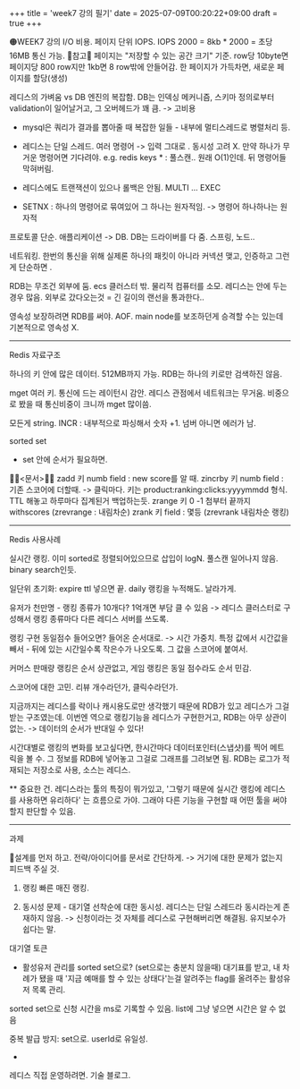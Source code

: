 +++
title = 'week7 강의 필기'
date = 2025-07-09T00:20:22+09:00
draft = true
+++

🟠WEEK7 강의
I/O 비용.
페이지 단위 IOPS. 
IOPS 2000 = 8kb * 2000 = 초당 16MB 통신 가능.
🥬참고🥬 페이지는 "저장할 수 있는 공간 크기" 기준. row당 10byte면 페이지당 800 row지만 1kb면 8 row밖에 안들어감.
한 페이지가 가득차면, 새로운 페이지를 할당(생성)

레디스의 가벼움 vs DB 엔진의 복잡함.
DB는 인덱싱 메커니즘, 스키마 정의로부터 validation이 일어날거고, 그 오버헤드가 꽤 큼. -> 고비용

- mysql은 쿼리가 결과를 뽑아줄 때 복잡한 일들 - 내부에 멀티스레드로 병렬처리 등. 
- 레디스는 단일 스레드. 여러 명령어 -> 입력 그대로 . 동시성 고려 X.
만약 하나가 무거운 명령어면 기다려야. 
e.g. redis keys * : 풀스캔.. 원래 O(1)인데. 뒤 명령어들 막혀버림. 

- 레디스에도 트랜잭션이 있으나 롤백은 안됨.
MULTI ... EXEC 
- SETNX : 하나의 명령어로 묶여있어 그 하나는 원자적임.
-> 명령어 하나하나는 원자적

프로토콜 단순.
애플리케이션 -> DB.
DB는 드라이버를 다 줌. 스프링, 노드..

네트워킹.
한번의 통신을 위해 실제론 하나의 패킷이 아니라
커넥션 맺고, 인증하고 그런게 단순하면 . 

RDB는 무조건 외부에 둠. ecs 클러스터 밖. 물리적 컴퓨터를 소모.
레디스는 안에 두는 경우 많음. 
외부로 갔다오는것 = 긴 길이의 랜선을 통과한다.. 

영속성 보장하려면 RDB를 써야. 
AOF. main node를 보조하던게 승격할 수는 있는데
기본적으로 영속성 X.

---
Redis 자료구조

하나의 키 안에 많은 데이터. 512MB까지 가능.
RDB는 하나의 키로만 검색하진 않음.

mget 여러 키. 통신에 드는 레이턴시 감안. 
레디스 관점에서 네트워크는 무거움. 비중으로 봤을 때 통신비중이 크니까
mget 많이씀.

모든게 string.
INCR : 내부적으로 파싱해서 숫자 +1.
넘버 아니면 에러가 남.

sorted set
- set 안에 순서가 필요하면. 

🥬🥬<문서>🥬🥬
zadd 키 numb field : new score를 알 때.
zincrby 키 numb field : 기존 스코어에 더할때. 
-> 클릭마다. 키는 product:ranking:clicks:yyyymmdd 형식. TTL 해놓고 하루마다 집계된거 백업하는듯. 
zrange 키 0 -1 첨부터 끝까지 withscores (zrevrange : 내림차순)
zrank 키 field : 몇등 (zrevrank 내림차순 랭킹)

---
Redis 사용사례

실시간 랭킹. 
이미 sorted로 정렬되어있으므로 삽입이 logN. 풀스캔 일어나지 않음.
binary search인듯.

일단위 초기화: expire ttl 넣으면 끝.
daily 랭킹을 누적해도. 날라가게.

유저가 천만명 - 랭킹 종류가 10개다? 1억개면 부담 클 수 있음
-> 레디스 클러스터로 구성해서
랭킹 종류마다 다른 레디스 서버를 쓰도록. 

랭킹 구현
동일점수 들어오면? 
들어온 순서대로.
-> 시간 가중치. 
특정 값에서 시간값을 빼서 - 뒤에 있는 시간일수록 작은수가 나오도록.
그 값을 스코어에 붙여서. 

커머스 판매량 랭킹은 순서 상관없고,
게임 랭킹은 동일 점수라도 순서 민감.

스코어에 대한 고민. 리뷰 개수라던가, 클릭수라던가.

지금까지는 레디스를 락이나 캐시용도로만 생각했기 때문에
RDB가 있고 레디스가 그걸 받는 구조였는데.
이번엔 역으로 랭킹기능을 레디스가 구현한거고, RDB는 아무 상관이 없는.
-> 데이터의 순서가 반대일 수 있다!

시간대별로 랭킹의 변화를 보고싶다면,
한시간마다 데이터포인터(스냅샷)를 찍어 메트릭을 볼 수. 
그 정보를 RDB에 넣어놓고 그걸로 그래프를 그려보면 됨.
RDB는 로그가 적재되는 저장소로 사용, 소스는 레디스.

** 중요한 건. 
레디스라는 툴의 특징이 뭐가있고, 
'그렇기 때문에 실시간 랭킹에 레디스를 사용하면 유리하다' 는 흐름으로 가야.
그래야 다른 기능을 구현할 때 어떤 툴을 써야할지 판단할 수 있음. 

---
과제

💎설계를 먼저 하고. 전략/아이디어를 문서로 간단하게.
-> 거기에 대한 문제가 없는지 피드백 주실 것. 

1. 랭킹
빠른 매진 랭킹. 

2. 동시성 문제 - 대기열
선착순에 대한 동시성. 
레디스는 단일 스레드라 동시라는게 존재하지 않음. 
-> 신청이라는 것 자체를 레디스로 구현해버리면 해결됨.
유지보수가 쉽다는 말.

대기열 토큰
- 활성유저 관리를 sorted set으로? (set으로는 충분치 않을때)
대기표를 받고,
내 차례가 됐을 때 '지금 예매를 할 수 있는 상태다'는걸 알려주는 flag를 올려주는 활성유저 목록 관리.

sorted set으로 신청 시간을 ms로 기록할 수 있음.
list에 그냥 넣으면 시간은 알 수 없음

중복 발급 방지: set으로.
userId로 유일성.

+
레디스 직접 운영하려면. 
기술 블로그. 

